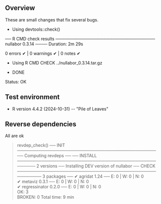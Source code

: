 ## Overview 

These are small changes that fix several bugs.

- Using devtools::check()

── R CMD check results ───────────────────────────────── nullabor 0.3.14 ────
Duration: 2m 29s

0 errors ✔ | 0 warnings ✔ | 0 notes ✔

- Using R CMD CHECK ../nullabor_0.3.14.tar.gz

* DONE

Status: OK


## Test environment

* R version 4.4.2 (2024-10-31) -- "Pile of Leaves"


## Reverse dependencies

All are ok

> revdep_check()
── INIT ──────────────────────────────────────────────── Computing revdeps ──
── INSTALL ──────────────────────────────────────────────────── 2 versions ──
Installing DEV version of nullabor
── CHECK ────────────────────────────────────────────────────── 3 packages ──
✔ agridat 1.24                           ── E: 0     | W: 0     | N: 0       
✔ metaviz 0.3.1                          ── E: 0     | W: 0     | N: 0       
✔ regressinator 0.2.0                    ── E: 0     | W: 0     | N: 0       
OK: 3                                                                      
BROKEN: 0
Total time: 9 min
